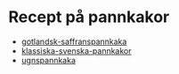 # Recept på pannkakor

* [gotlandsk-saffranspannkaka](gotlandsk-saffranspannkaka.md)
* [klassiska-svenska-pannkakor](klassiska-svenska-pannkakor.md)
* [ugnspannkaka](ugnspannkaka.md)
